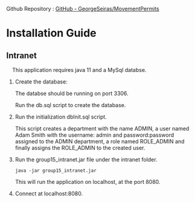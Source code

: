 Github Repository : [GitHub - GeorgeSeiras/MovementPermits](https://github.com/GeorgeSeiras/MovementPermits)



# Installation Guide

## Intranet

    This application requires java 11 and a MySql databse.

1. Create the database:
   
   The databse should be running on port 3306.
   
   Run the db.sql script to create the database.

2. Run the initialization dbInit.sql script.
   
   This script creates a department with the name ADMIN, a user named Adam Smith with the username: admin and password:password assigned to the ADMIN department, a role named ROLE_ADMIN and finally assigns the ROLE_ADMIN to the created user.

3. Run the group15_intranet.jar file under the intranet folder.
   
   ```
   java -jar group15_intranet.jar
   ```
   
   This will run the application on localhost, at the port 8080.

4. Connect at localhost:8080.

